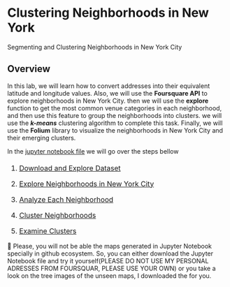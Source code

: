 # Clustering Neighborhoods in New York
Segmenting and Clustering Neighborhoods in New York City

## Overview

In this lab, we will learn how to convert addresses into their equivalent latitude and longitude values. Also, we will use the **Foursquare API** to explore neighborhoods in New York City. then we will use the **explore** function to get the most common venue categories in each neighborhood, and then use this feature to group the neighborhoods into clusters. we will use the **_k-means_** clustering algorithm to complete this task. Finally, we will use the **Folium** library to visualize the neighborhoods in New York City and their emerging clusters.

In the [jupyter notebook file](https://github.com/zekaouinoureddine/Clustering-Neighborhoods-in-New-York/blob/main/Clustering%20Neighborhoods%20in%20New%20York.ipynb) we will go over the steps bellow

<div class="alert alert-block alert-info" style="margin-top: 20px">

<font size = 3>

1. <a href="#item1">Download and Explore Dataset</a>

2. <a href="#item2">Explore Neighborhoods in New York City</a>

3. <a href="#item3">Analyze Each Neighborhood</a>

4. <a href="#item4">Cluster Neighborhoods</a>

5. <a href="#item5">Examine Clusters</a>    
</font>
</div>

📌 Please, you will not be able the maps generated in Jupyter Notebook specially in github ecosystem. So, you can either download the Jupyter Notebook file and try it yourself(PLEASE DO NOT USE MY PERSONAL ADRESSES FROM FOURSQUAR, PLEASE USE YOUR OWN) or you take a look on the tree images of the unseen maps, I downloaded the for you. 
